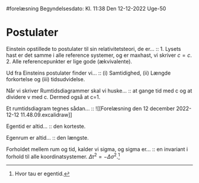 #forelæsning 
Begyndelsesdato: Kl. 11:38  Den 12-12-2022   Uge-50
# Postulater
Einstein opstillede to postulater til sin relativitetsteori, de er... :: 1. Lysets hast er det samme i alle reference systemer, og er maxhast, vi skriver $c=c$. 2. Alle referencepunkter er lige gode (ækvivalente).
<!--SR:!2023-01-06,18,290-->
Ud fra Einsteins postulater finder vi... :: (i) Samtidighed, (ii) Længde forkortelse og (iii) tidsudvidelse.
<!--SR:!2023-01-07,19,290-->
Når vi skriver Rumtidsdiagrammer skal vi huske... :: at gange tid med c og at dividere v med c. Dermed også at c=1.
<!--SR:!2023-03-15,69,310-->
Et rumtidsdiagram tegnes sådan... :: ![[Forelæsning den 12 december 2022-12-12 11.48.09.excalidraw]]
<!--SR:!2023-04-04,85,310-->

Egentid er altid... :: den korteste.
<!--SR:!2023-02-27,56,297-->
Egenrum er altid... :: den længste.
<!--SR:!2023-02-26,55,297-->
Forholdet mellem rum og tid, kalder vi sigma, og sigma er... :: en invariant i forhold til alle koordinatsystemer. $\Delta \tau ^{2}=-\Delta \sigma ^{2}$.[^1]
<!--SR:!2023-01-25,16,311-->


[^1]: Hvor tau er egentid.